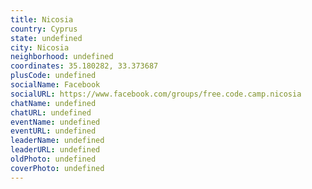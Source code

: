 ```yaml
---
title: Nicosia
country: Cyprus
state: undefined
city: Nicosia
neighborhood: undefined
coordinates: 35.180282, 33.373687
plusCode: undefined
socialName: Facebook
socialURL: https://www.facebook.com/groups/free.code.camp.nicosia
chatName: undefined
chatURL: undefined
eventName: undefined
eventURL: undefined
leaderName: undefined
leaderURL: undefined
oldPhoto: undefined
coverPhoto: undefined
---
```

